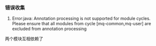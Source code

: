 ### 错误收集

1. Error:java: Annotation processing is not supported for module cycles. Please ensure that all modules from cycle [mq-common,mq-user] are excluded from annotation processing

两个模块互相依赖了